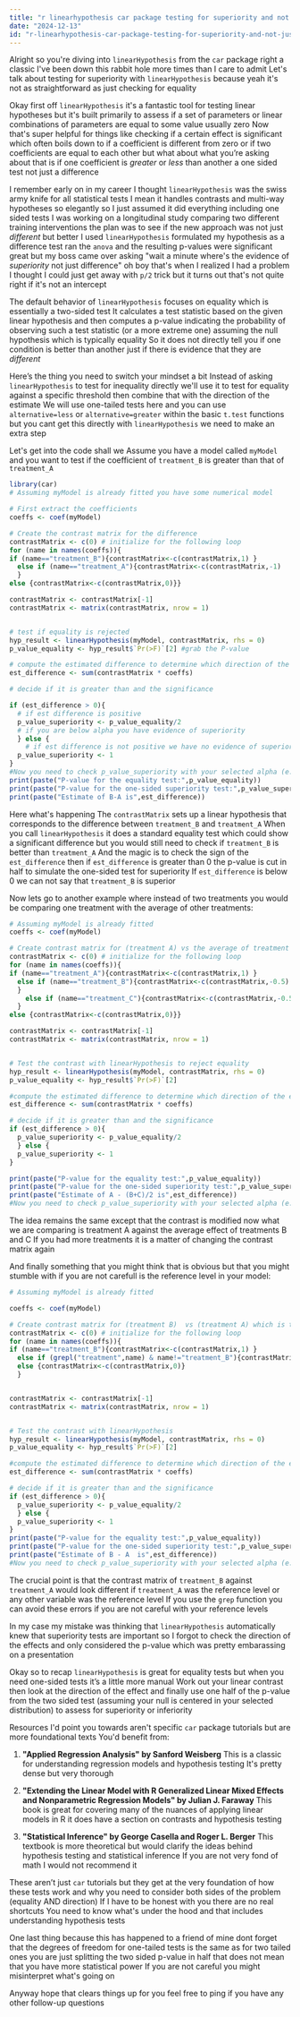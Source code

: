 ```yaml
---
title: "r linearhypothesis car package testing for superiority and not just equality?"
date: "2024-12-13"
id: "r-linearhypothesis-car-package-testing-for-superiority-and-not-just-equality"
---
```


Alright so you're diving into `linearHypothesis` from the `car` package right a classic I've been down this rabbit hole more times than I care to admit Let's talk about testing for superiority with `linearHypothesis` because yeah it's not as straightforward as just checking for equality

Okay first off `linearHypothesis` it's a fantastic tool for testing linear hypotheses but it's built primarily to assess if a set of parameters or linear combinations of parameters are equal to some value usually zero Now that's super helpful for things like checking if a certain effect is significant which often boils down to if a coefficient is different from zero or if two coefficients are equal to each other but what about what you’re asking about that is if one coefficient is *greater* or *less* than another a one sided test not just a difference

I remember early on in my career I thought `linearHypothesis` was the swiss army knife for all statistical tests I mean it handles contrasts and multi-way hypotheses so elegantly so I just assumed it did everything including one sided tests I was working on a longitudinal study comparing two different training interventions the plan was to see if the new approach was not just *different* but better I used `linearHypothesis` formulated my hypothesis as a difference test ran the `anova` and the resulting p-values were significant great but my boss came over asking "wait a minute where's the evidence of *superiority* not just difference" oh boy that's when I realized I had a problem I thought I could just get away with `p/2` trick but it turns out that's not quite right if it's not an intercept

The default behavior of `linearHypothesis` focuses on equality which is essentially a two-sided test It calculates a test statistic based on the given linear hypothesis and then computes a p-value indicating the probability of observing such a test statistic (or a more extreme one) assuming the null hypothesis which is typically equality So it does not directly tell you if one condition is better than another just if there is evidence that they are *different*

Here’s the thing you need to switch your mindset a bit Instead of asking `linearHypothesis` to test for inequality directly we'll use it to test for equality against a specific threshold then combine that with the direction of the estimate We will use one-tailed tests here and you can use `alternative=less` or `alternative=greater` within the basic `t.test` functions but you cant get this directly with `linearHypothesis` we need to make an extra step

Let's get into the code shall we Assume you have a model called `myModel` and you want to test if the coefficient of `treatment_B` is greater than that of `treatment_A`

```R
library(car)
# Assuming myModel is already fitted you have some numerical model

# First extract the coefficients
coeffs <- coef(myModel)

# Create the contrast matrix for the difference
contrastMatrix <- c(0) # initialize for the following loop
for (name in names(coeffs)){
if (name=="treatment_B"){contrastMatrix<-c(contrastMatrix,1) }
  else if (name=="treatment_A"){contrastMatrix<-c(contrastMatrix,-1)
  }
else {contrastMatrix<-c(contrastMatrix,0)}}

contrastMatrix <- contrastMatrix[-1]
contrastMatrix <- matrix(contrastMatrix, nrow = 1)


# test if equality is rejected
hyp_result <- linearHypothesis(myModel, contrastMatrix, rhs = 0)
p_value_equality <- hyp_result$`Pr(>F)`[2] #grab the P-value

# compute the estimated difference to determine which direction of the effect is significant if any
est_difference <- sum(contrastMatrix * coeffs)

# decide if it is greater than and the significance

if (est_difference > 0){
  # if est difference is positive
  p_value_superiority <- p_value_equality/2
  # if you are below alpha you have evidence of superiority
  } else {
    # if est difference is not positive we have no evidence of superiority
  p_value_superiority <- 1
}
#Now you need to check p_value_superiority with your selected alpha (e.g. 0.05)
print(paste("P-value for the equality test:",p_value_equality))
print(paste("P-value for the one-sided superiority test:",p_value_superiority))
print(paste("Estimate of B-A is",est_difference))

```
Here what's happening The `contrastMatrix` sets up a linear hypothesis that corresponds to the difference between `treatment_B` and `treatment_A` When you call `linearHypothesis` it does a standard equality test which could show a significant difference but you would still need to check if `treatment_B` is better than `treatment_A` And the magic is to check the sign of the `est_difference` then if `est_difference` is greater than 0 the p-value is cut in half to simulate the one-sided test for superiority If `est_difference` is below 0 we can not say that `treatment_B` is superior

Now lets go to another example where instead of two treatments you would be comparing one treatment with the average of other treatments:

```R
# Assuming myModel is already fitted
coeffs <- coef(myModel)

# Create contrast matrix for (treatment A) vs the average of treatment B and C
contrastMatrix <- c(0) # initialize for the following loop
for (name in names(coeffs)){
if (name=="treatment_A"){contrastMatrix<-c(contrastMatrix,1) }
  else if (name=="treatment_B"){contrastMatrix<-c(contrastMatrix,-0.5)
  }
    else if (name=="treatment_C"){contrastMatrix<-c(contrastMatrix,-0.5)
  }
else {contrastMatrix<-c(contrastMatrix,0)}}

contrastMatrix <- contrastMatrix[-1]
contrastMatrix <- matrix(contrastMatrix, nrow = 1)


# Test the contrast with linearHypothesis to reject equality
hyp_result <- linearHypothesis(myModel, contrastMatrix, rhs = 0)
p_value_equality <- hyp_result$`Pr(>F)`[2]

#compute the estimated difference to determine which direction of the effect is significant if any
est_difference <- sum(contrastMatrix * coeffs)

# decide if it is greater than and the significance
if (est_difference > 0){
  p_value_superiority <- p_value_equality/2
  } else {
  p_value_superiority <- 1
}

print(paste("P-value for the equality test:",p_value_equality))
print(paste("P-value for the one-sided superiority test:",p_value_superiority))
print(paste("Estimate of A - (B+C)/2 is",est_difference))
#Now you need to check p_value_superiority with your selected alpha (e.g. 0.05)
```

The idea remains the same except that the contrast is modified now what we are comparing is treatment A against the average effect of treatments B and C If you had more treatments it is a matter of changing the contrast matrix again

And finally something that you might think that is obvious but that you might stumble with if you are not carefull is the reference level in your model:

```R
# Assuming myModel is already fitted

coeffs <- coef(myModel)

# Create contrast matrix for (treatment B)  vs (treatment A) which is the reference
contrastMatrix <- c(0) # initialize for the following loop
for (name in names(coeffs)){
if (name=="treatment_B"){contrastMatrix<-c(contrastMatrix,1) }
  else if (grepl("treatment",name) & name!="treatment_B"){contrastMatrix<-c(contrastMatrix,0)}
  else {contrastMatrix<-c(contrastMatrix,0)}
  }


contrastMatrix <- contrastMatrix[-1]
contrastMatrix <- matrix(contrastMatrix, nrow = 1)


# Test the contrast with linearHypothesis
hyp_result <- linearHypothesis(myModel, contrastMatrix, rhs = 0)
p_value_equality <- hyp_result$`Pr(>F)`[2]

#compute the estimated difference to determine which direction of the effect is significant if any
est_difference <- sum(contrastMatrix * coeffs)

# decide if it is greater than and the significance
if (est_difference > 0){
  p_value_superiority <- p_value_equality/2
  } else {
  p_value_superiority <- 1
}
print(paste("P-value for the equality test:",p_value_equality))
print(paste("P-value for the one-sided superiority test:",p_value_superiority))
print(paste("Estimate of B - A  is",est_difference))
#Now you need to check p_value_superiority with your selected alpha (e.g. 0.05)
```

The crucial point is that the contrast matrix of `treatment_B` against `treatment_A` would look different if `treatment_A` was the reference level or any other variable was the reference level If you use the `grep` function you can avoid these errors if you are not careful with your reference levels

In my case my mistake was thinking that `linearHypothesis` automatically knew that superiority tests are important so I forgot to check the direction of the effects and only considered the p-value which was pretty embarassing on a presentation

Okay so to recap `linearHypothesis` is great for equality tests but when you need one-sided tests it’s a little more manual Work out your linear contrast then look at the direction of the effect and finally use one half of the p-value from the two sided test (assuming your null is centered in your selected distribution) to assess for superiority or inferiority

Resources I'd point you towards aren't specific `car` package tutorials but are more foundational texts You'd benefit from:

1.  **"Applied Regression Analysis" by Sanford Weisberg** This is a classic for understanding regression models and hypothesis testing It's pretty dense but very thorough

2.  **"Extending the Linear Model with R Generalized Linear Mixed Effects and Nonparametric Regression Models" by Julian J. Faraway** This book is great for covering many of the nuances of applying linear models in R it does have a section on contrasts and hypothesis testing

3. **"Statistical Inference" by George Casella and Roger L. Berger** This textbook is more theoretical but would clarify the ideas behind hypothesis testing and statistical inference If you are not very fond of math I would not recommend it

These aren’t just `car` tutorials but they get at the very foundation of how these tests work and why you need to consider both sides of the problem (equality AND direction) If I have to be honest with you there are no real shortcuts You need to know what's under the hood and that includes understanding hypothesis tests

One last thing because this has happened to a friend of mine dont forget that the degrees of freedom for one-tailed tests is the same as for two tailed ones you are just splitting the two sided p-value in half that does not mean that you have more statistical power If you are not careful you might misinterpret what's going on

Anyway hope that clears things up for you feel free to ping if you have any other follow-up questions
